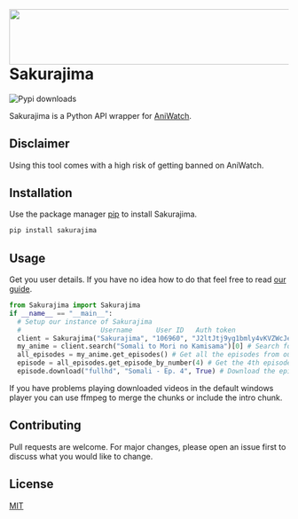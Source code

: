 <img src="./docs/images/logo.png" width="512" height="100" align="right" />

# Sakurajima

![Pypi downloads](https://img.shields.io/pypi/dm/sakurajima?label=Downloads&style=for-the-badge&logo=python)

Sakurajima is a Python API wrapper for [AniWatch](https://aniwatch.me).

## Disclaimer

Using this tool comes with a high risk of getting banned on AniWatch.

## Installation

Use the package manager [pip](https://pip.pypa.io/en/stable/) to install Sakurajima.

```bash
pip install sakurajima
```

## Usage

Get you user details. If you have no idea how to do that feel free to read [our guide](https://github.com/veselysps/Sakurajima/wiki/How-to-get-username,-user-ID,-authorization-token.).

```python
from Sakurajima import Sakurajima
if __name__ == "__main__":
  # Setup our instance of Sakurajima
  #                    Username      User ID   Auth token
  client = Sakurajima("Sakurajima", "106960", "J2ltJtj9yg1bmly4vKVZWcJe7PKlOF05")
  my_anime = client.search("Somali to Mori no Kamisama")[0] # Search for "Somali to Mori no Kamisama" and get the first Anime object in the list
  all_episodes = my_anime.get_episodes() # Get all the episodes from our Anime object
  episode = all_episodes.get_episode_by_number(4) # Get the 4th episode from our all_episodes object, you can also use all_episodes[3]
  episode.download("fullhd", "Somali - Ep. 4", True) # Download the episode in 1080p into "Somali - Ep. 4.mp4" using multiple threads

```

If you have problems playing downloaded videos in the default windows player you can use ffmpeg to merge the chunks or include the intro chunk.

## Contributing

Pull requests are welcome. For major changes, please open an issue first to discuss what you would like to change.

## License

[MIT](https://choosealicense.com/licenses/mit/)
